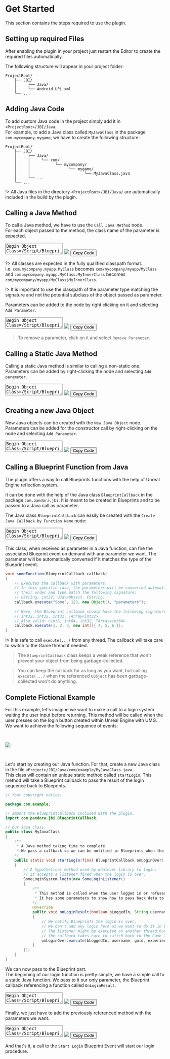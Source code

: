# Get Started

This section contains the steps required to use the plugin. 

## Setting up required Files
After enabling the plugin in your project just restart the Editor to create the required files automatically.

The following structure will appear in your project folder:
```
ProjectRoot/
    ├── JBI/
    │     ├── Java/
    │     └── Android.UPL.xml
    └── ...
```

## Adding Java Code
To add custom Java code in the project simply add it in `<ProjectRoot>/JBI/Java`.   
For example, to add a Java class called `MyJavaClass` in the package `com.mycompany.mygame`, we have to create the following structure:
```
ProjectRoot/
    ├── JBI/
    │     ├── Java/
	│     │     └── com/
	│     │           └── mycompany/
	│     │                 └── mygame/
	│     │                        └── MyJavaClass.java
    │     └── ...
    └── ...
```
!> All Java files in the directory `<ProjectRoot>/JBI/Java/` are automatically included in the build by the plugin.

## Calling a Java Method

To call a Java method, we have to use the `Call Java Method` node.  
For each object passed to the method, the class name of the parameter is expected.

<div class="bpcode">
<textarea readonly>
Begin Object Class=/Script/BlueprintJNIEditor.K2_CallJavaFunction Name="K2_CallJavaFunction_4"
   NodePosX=-880
   NodePosY=-4144
   NodeGuid=5E36DE4D4FF42EE49D2BA4943BD2928C
   CustomProperties Pin (PinId=F7D47DAA40AEE7C6D6F863B2BA9F2F2B,PinName="execute",PinType.PinCategory="exec",PinType.PinSubCategory="",PinType.PinSubCategoryObject=None,PinType.PinSubCategoryMemberReference=(),PinType.PinValueType=(),PinType.ContainerType=None,PinType.bIsReference=False,PinType.bIsConst=False,PinType.bIsWeakPointer=False,PinType.bIsUObjectWrapper=True,PersistentGuid=00000000000000000000000000000000,bHidden=False,bNotConnectable=False,bDefaultValueIsReadOnly=False,bDefaultValueIsIgnored=False,bAdvancedView=False,bOrphanedPin=False,)
   CustomProperties Pin (PinId=C7CE217B48E72E4467A6DC92F6CF8D6D,PinName="Method Called",Direction="EGPD_Output",PinType.PinCategory="exec",PinType.PinSubCategory="",PinType.PinSubCategoryObject=None,PinType.PinSubCategoryMemberReference=(),PinType.PinValueType=(),PinType.ContainerType=None,PinType.bIsReference=False,PinType.bIsConst=False,PinType.bIsWeakPointer=False,PinType.bIsUObjectWrapper=True,PersistentGuid=00000000000000000000000000000000,bHidden=False,bNotConnectable=False,bDefaultValueIsReadOnly=False,bDefaultValueIsIgnored=False,bAdvancedView=False,bOrphanedPin=False,)
   CustomProperties Pin (PinId=6F436E4744EFBDFF29AD16AAF50E78C2,PinName="Return Value",Direction="EGPD_Output",PinType.PinCategory="object",PinType.PinSubCategory="",PinType.PinSubCategoryObject=Class'"/Script/BlueprintJNI.JavaObject"',PinType.PinSubCategoryMemberReference=(),PinType.PinValueType=(),PinType.ContainerType=None,PinType.bIsReference=False,PinType.bIsConst=False,PinType.bIsWeakPointer=False,PinType.bIsUObjectWrapper=False,PersistentGuid=00000000000000000000000000000000,bHidden=True,bNotConnectable=False,bDefaultValueIsReadOnly=False,bDefaultValueIsIgnored=False,bAdvancedView=False,bOrphanedPin=False,)
   CustomProperties Pin (PinId=79DF8F614A3E981DF842A09A95DDCC1F,PinName="Method not Found",Direction="EGPD_Output",PinType.PinCategory="exec",PinType.PinSubCategory="",PinType.PinSubCategoryObject=None,PinType.PinSubCategoryMemberReference=(),PinType.PinValueType=(),PinType.ContainerType=None,PinType.bIsReference=False,PinType.bIsConst=False,PinType.bIsWeakPointer=False,PinType.bIsUObjectWrapper=True,PersistentGuid=00000000000000000000000000000000,bHidden=False,bNotConnectable=False,bDefaultValueIsReadOnly=False,bDefaultValueIsIgnored=False,bAdvancedView=False,bOrphanedPin=False,)
   CustomProperties Pin (PinId=B7720B5943E6F16436D47C92F540F791,PinName="Java Object",PinType.PinCategory="object",PinType.PinSubCategory="",PinType.PinSubCategoryObject=Class'"/Script/BlueprintJNI.JavaObject"',PinType.PinSubCategoryMemberReference=(),PinType.PinValueType=(),PinType.ContainerType=None,PinType.bIsReference=False,PinType.bIsConst=False,PinType.bIsWeakPointer=False,PinType.bIsUObjectWrapper=False,PersistentGuid=00000000000000000000000000000000,bHidden=False,bNotConnectable=False,bDefaultValueIsReadOnly=False,bDefaultValueIsIgnored=False,bAdvancedView=False,bOrphanedPin=False,)
   CustomProperties Pin (PinId=9A7FCE8946E944F7DB0BD9861A270033,PinName="Object Class",PinType.PinCategory="string",PinType.PinSubCategory="",PinType.PinSubCategoryObject=None,PinType.PinSubCategoryMemberReference=(),PinType.PinValueType=(),PinType.ContainerType=None,PinType.bIsReference=False,PinType.bIsConst=False,PinType.bIsWeakPointer=False,PinType.bIsUObjectWrapper=True,PersistentGuid=00000000000000000000000000000000,bHidden=False,bNotConnectable=False,bDefaultValueIsReadOnly=False,bDefaultValueIsIgnored=False,bAdvancedView=False,bOrphanedPin=False,)
   CustomProperties Pin (PinId=93CD8AA740013E459938D694B4AE8D47,PinName="Method Name",PinType.PinCategory="string",PinType.PinSubCategory="",PinType.PinSubCategoryObject=None,PinType.PinSubCategoryMemberReference=(),PinType.PinValueType=(),PinType.ContainerType=None,PinType.bIsReference=False,PinType.bIsConst=False,PinType.bIsWeakPointer=False,PinType.bIsUObjectWrapper=True,PersistentGuid=00000000000000000000000000000000,bHidden=False,bNotConnectable=False,bDefaultValueIsReadOnly=False,bDefaultValueIsIgnored=False,bAdvancedView=False,bOrphanedPin=False,)
   CustomProperties Pin (PinId=EEFA86EE4D4FA9DD8BF5D18E936487E6,PinName="Return Value Type",PinType.PinCategory="byte",PinType.PinSubCategory="EJavaType",PinType.PinSubCategoryObject=Enum'"/Script/BlueprintJNI.EJavaType"',PinType.PinSubCategoryMemberReference=(),PinType.PinValueType=(),PinType.ContainerType=None,PinType.bIsReference=False,PinType.bIsConst=False,PinType.bIsWeakPointer=False,PinType.bIsUObjectWrapper=False,DefaultValue="Void",PersistentGuid=00000000000000000000000000000000,bHidden=False,bNotConnectable=False,bDefaultValueIsReadOnly=False,bDefaultValueIsIgnored=False,bAdvancedView=False,bOrphanedPin=False,)
   CustomProperties Pin (PinId=3C6B321544D5E9214F53E5A570A681F5,PinName="Return Value Class",PinType.PinCategory="string",PinType.PinSubCategory="",PinType.PinSubCategoryObject=None,PinType.PinSubCategoryMemberReference=(),PinType.PinValueType=(),PinType.ContainerType=None,PinType.bIsReference=False,PinType.bIsConst=False,PinType.bIsWeakPointer=False,PinType.bIsUObjectWrapper=True,PersistentGuid=00000000000000000000000000000000,bHidden=True,bNotConnectable=False,bDefaultValueIsReadOnly=False,bDefaultValueIsIgnored=False,bAdvancedView=False,bOrphanedPin=False,)
End Object
</textarea>
<img src="_images/CallJavaMethod.png"/>
<button onclick="copyBlueprintCode(this)">Copy Code</button>
</div>

?> All classes are expected in the fully qualified classpath format.   	
i.e. `com.mycompany.myapp.MyClass` becomes `com/mycompany/myapp/MyClass` and 
`com.mycompany.myapp.MyClass.MyInnerClass` becomes `com/mycompany/myapp/MyClass$MyInnerClass`.

!> It is important to use the classpath of the parameter type matching the signature and not the potential subclass of the object passed as parameter.

Parameters can be added to the node by right clicking on it and selecting `Add Parameter`.
<div class="bpcode">
<textarea readonly>
Begin Object Class=/Script/BlueprintJNIEditor.K2_CallJavaFunction Name="K2_CallJavaFunction_4"
   NumParams=1
   NodePosX=-880
   NodePosY=-4256
   NodeGuid=5E36DE4D4FF42EE49D2BA4943BD2928C
   CustomProperties Pin (PinId=F7D47DAA40AEE7C6D6F863B2BA9F2F2B,PinName="execute",PinType.PinCategory="exec",PinType.PinSubCategory="",PinType.PinSubCategoryObject=None,PinType.PinSubCategoryMemberReference=(),PinType.PinValueType=(),PinType.ContainerType=None,PinType.bIsReference=False,PinType.bIsConst=False,PinType.bIsWeakPointer=False,PinType.bIsUObjectWrapper=True,PersistentGuid=00000000000000000000000000000000,bHidden=False,bNotConnectable=False,bDefaultValueIsReadOnly=False,bDefaultValueIsIgnored=False,bAdvancedView=False,bOrphanedPin=False,)
   CustomProperties Pin (PinId=C7CE217B48E72E4467A6DC92F6CF8D6D,PinName="Method Called",Direction="EGPD_Output",PinType.PinCategory="exec",PinType.PinSubCategory="",PinType.PinSubCategoryObject=None,PinType.PinSubCategoryMemberReference=(),PinType.PinValueType=(),PinType.ContainerType=None,PinType.bIsReference=False,PinType.bIsConst=False,PinType.bIsWeakPointer=False,PinType.bIsUObjectWrapper=True,PersistentGuid=00000000000000000000000000000000,bHidden=False,bNotConnectable=False,bDefaultValueIsReadOnly=False,bDefaultValueIsIgnored=False,bAdvancedView=False,bOrphanedPin=False,)
   CustomProperties Pin (PinId=6F436E4744EFBDFF29AD16AAF50E78C2,PinName="Return Value",Direction="EGPD_Output",PinType.PinCategory="object",PinType.PinSubCategory="",PinType.PinSubCategoryObject=Class'"/Script/BlueprintJNI.JavaObject"',PinType.PinSubCategoryMemberReference=(),PinType.PinValueType=(),PinType.ContainerType=None,PinType.bIsReference=False,PinType.bIsConst=False,PinType.bIsWeakPointer=False,PinType.bIsUObjectWrapper=False,PersistentGuid=00000000000000000000000000000000,bHidden=False,bNotConnectable=False,bDefaultValueIsReadOnly=False,bDefaultValueIsIgnored=False,bAdvancedView=False,bOrphanedPin=False,)
   CustomProperties Pin (PinId=79DF8F614A3E981DF842A09A95DDCC1F,PinName="Method not Found",Direction="EGPD_Output",PinType.PinCategory="exec",PinType.PinSubCategory="",PinType.PinSubCategoryObject=None,PinType.PinSubCategoryMemberReference=(),PinType.PinValueType=(),PinType.ContainerType=None,PinType.bIsReference=False,PinType.bIsConst=False,PinType.bIsWeakPointer=False,PinType.bIsUObjectWrapper=True,PersistentGuid=00000000000000000000000000000000,bHidden=False,bNotConnectable=False,bDefaultValueIsReadOnly=False,bDefaultValueIsIgnored=False,bAdvancedView=False,bOrphanedPin=False,)
   CustomProperties Pin (PinId=B7720B5943E6F16436D47C92F540F791,PinName="Java Object",PinType.PinCategory="object",PinType.PinSubCategory="",PinType.PinSubCategoryObject=Class'"/Script/BlueprintJNI.JavaObject"',PinType.PinSubCategoryMemberReference=(),PinType.PinValueType=(),PinType.ContainerType=None,PinType.bIsReference=False,PinType.bIsConst=False,PinType.bIsWeakPointer=False,PinType.bIsUObjectWrapper=False,PersistentGuid=00000000000000000000000000000000,bHidden=False,bNotConnectable=False,bDefaultValueIsReadOnly=False,bDefaultValueIsIgnored=False,bAdvancedView=False,bOrphanedPin=False,)
   CustomProperties Pin (PinId=9A7FCE8946E944F7DB0BD9861A270033,PinName="Object Class",PinType.PinCategory="string",PinType.PinSubCategory="",PinType.PinSubCategoryObject=None,PinType.PinSubCategoryMemberReference=(),PinType.PinValueType=(),PinType.ContainerType=None,PinType.bIsReference=False,PinType.bIsConst=False,PinType.bIsWeakPointer=False,PinType.bIsUObjectWrapper=True,PersistentGuid=00000000000000000000000000000000,bHidden=False,bNotConnectable=False,bDefaultValueIsReadOnly=False,bDefaultValueIsIgnored=False,bAdvancedView=False,bOrphanedPin=False,)
   CustomProperties Pin (PinId=93CD8AA740013E459938D694B4AE8D47,PinName="Method Name",PinType.PinCategory="string",PinType.PinSubCategory="",PinType.PinSubCategoryObject=None,PinType.PinSubCategoryMemberReference=(),PinType.PinValueType=(),PinType.ContainerType=None,PinType.bIsReference=False,PinType.bIsConst=False,PinType.bIsWeakPointer=False,PinType.bIsUObjectWrapper=True,PersistentGuid=00000000000000000000000000000000,bHidden=False,bNotConnectable=False,bDefaultValueIsReadOnly=False,bDefaultValueIsIgnored=False,bAdvancedView=False,bOrphanedPin=False,)
   CustomProperties Pin (PinId=EEFA86EE4D4FA9DD8BF5D18E936487E6,PinName="Return Value Type",PinType.PinCategory="byte",PinType.PinSubCategory="EJavaType",PinType.PinSubCategoryObject=Enum'"/Script/BlueprintJNI.EJavaType"',PinType.PinSubCategoryMemberReference=(),PinType.PinValueType=(),PinType.ContainerType=None,PinType.bIsReference=False,PinType.bIsConst=False,PinType.bIsWeakPointer=False,PinType.bIsUObjectWrapper=False,DefaultValue="Object",PersistentGuid=00000000000000000000000000000000,bHidden=False,bNotConnectable=False,bDefaultValueIsReadOnly=False,bDefaultValueIsIgnored=False,bAdvancedView=False,bOrphanedPin=False,)
   CustomProperties Pin (PinId=3C6B321544D5E9214F53E5A570A681F5,PinName="Return Value Class",PinType.PinCategory="string",PinType.PinSubCategory="",PinType.PinSubCategoryObject=None,PinType.PinSubCategoryMemberReference=(),PinType.PinValueType=(),PinType.ContainerType=None,PinType.bIsReference=False,PinType.bIsConst=False,PinType.bIsWeakPointer=False,PinType.bIsUObjectWrapper=True,PersistentGuid=00000000000000000000000000000000,bHidden=False,bNotConnectable=False,bDefaultValueIsReadOnly=False,bDefaultValueIsIgnored=False,bAdvancedView=False,bOrphanedPin=False,)
   CustomProperties Pin (PinId=4E5968554474A6A0A3FB5295F71F7FFB,PinName="ParamType_1",PinFriendlyName=LOCGEN_FORMAT_ORDERED(NSLOCTEXT("UK2_JavaParametersNode", "ParameterTypePinName", "Parameter Type {0}"), 1),PinType.PinCategory="byte",PinType.PinSubCategory="EJavaType",PinType.PinSubCategoryObject=Enum'"/Script/BlueprintJNI.EJavaType"',PinType.PinSubCategoryMemberReference=(),PinType.PinValueType=(),PinType.ContainerType=None,PinType.bIsReference=False,PinType.bIsConst=False,PinType.bIsWeakPointer=False,PinType.bIsUObjectWrapper=False,DefaultValue="StringArray",PersistentGuid=00000000000000000000000000000000,bHidden=False,bNotConnectable=False,bDefaultValueIsReadOnly=False,bDefaultValueIsIgnored=False,bAdvancedView=False,bOrphanedPin=False,)
   CustomProperties Pin (PinId=D9E5A81D40831A520ADD21B4849791D2,PinName="ParamClass_1",PinFriendlyName=LOCGEN_FORMAT_ORDERED(NSLOCTEXT("UK2_JavaParametersNode", "ParameterClassPinName", "Parameter Class {0}"), 1),PinType.PinCategory="string",PinType.PinSubCategory="",PinType.PinSubCategoryObject=None,PinType.PinSubCategoryMemberReference=(),PinType.PinValueType=(),PinType.ContainerType=None,PinType.bIsReference=False,PinType.bIsConst=False,PinType.bIsWeakPointer=False,PinType.bIsUObjectWrapper=False,DefaultValue="java/lang/Object",PersistentGuid=00000000000000000000000000000000,bHidden=True,bNotConnectable=False,bDefaultValueIsReadOnly=False,bDefaultValueIsIgnored=False,bAdvancedView=False,bOrphanedPin=False,)
   CustomProperties Pin (PinId=E6284C4C47948B97797BB19BD540C151,PinName="ParamVal_1",PinFriendlyName=LOCGEN_FORMAT_ORDERED(NSLOCTEXT("UK2_JavaParametersNode", "ParameterValuePinName", "Parameter Value {0}"), 1),PinType.PinCategory="string",PinType.PinSubCategory="",PinType.PinSubCategoryObject=None,PinType.PinSubCategoryMemberReference=(),PinType.PinValueType=(),PinType.ContainerType=Array,PinType.bIsReference=False,PinType.bIsConst=False,PinType.bIsWeakPointer=False,PinType.bIsUObjectWrapper=False,PersistentGuid=00000000000000000000000000000000,bHidden=False,bNotConnectable=False,bDefaultValueIsReadOnly=False,bDefaultValueIsIgnored=False,bAdvancedView=False,bOrphanedPin=False,)
End Object
</textarea>
<img src="_images/CallJavaMethodWithParams.png"/>
<button onclick="copyBlueprintCode(this)">Copy Code</button>
</div>

> To remove a parameter, click on it and select `Remove Parameter`.

## Calling a Static Java Method
Calling a static Java method is similar to calling a non-static one.  
Parameters can be added by right-clicking the node and selecting `Add parameter`.

<div class="bpcode">
<textarea readonly>
Begin Object Class=/Script/BlueprintJNIEditor.K2_CallStaticJavaFunction Name="K2_CallStaticJavaFunction_5"
   NodePosX=-880
   NodePosY=-4112
   NodeGuid=54ACBF4F4608C1C840AC969CE639B3B2
   CustomProperties Pin (PinId=0E7B3B1242DF78A44928BC8620DAA790,PinName="execute",PinType.PinCategory="exec",PinType.PinSubCategory="",PinType.PinSubCategoryObject=None,PinType.PinSubCategoryMemberReference=(),PinType.PinValueType=(),PinType.ContainerType=None,PinType.bIsReference=False,PinType.bIsConst=False,PinType.bIsWeakPointer=False,PinType.bIsUObjectWrapper=True,PersistentGuid=00000000000000000000000000000000,bHidden=False,bNotConnectable=False,bDefaultValueIsReadOnly=False,bDefaultValueIsIgnored=False,bAdvancedView=False,bOrphanedPin=False,)
   CustomProperties Pin (PinId=9A0D98204CBC634A0ABB22991B4159B6,PinName="Method Called",Direction="EGPD_Output",PinType.PinCategory="exec",PinType.PinSubCategory="",PinType.PinSubCategoryObject=None,PinType.PinSubCategoryMemberReference=(),PinType.PinValueType=(),PinType.ContainerType=None,PinType.bIsReference=False,PinType.bIsConst=False,PinType.bIsWeakPointer=False,PinType.bIsUObjectWrapper=True,PersistentGuid=00000000000000000000000000000000,bHidden=False,bNotConnectable=False,bDefaultValueIsReadOnly=False,bDefaultValueIsIgnored=False,bAdvancedView=False,bOrphanedPin=False,)
   CustomProperties Pin (PinId=6CDC2DCC47DE9529E4ADFCB9F3AF4DA0,PinName="Return Value",Direction="EGPD_Output",PinType.PinCategory="int",PinType.PinSubCategory="",PinType.PinSubCategoryObject=None,PinType.PinSubCategoryMemberReference=(),PinType.PinValueType=(),PinType.ContainerType=None,PinType.bIsReference=False,PinType.bIsConst=False,PinType.bIsWeakPointer=False,PinType.bIsUObjectWrapper=False,PersistentGuid=00000000000000000000000000000000,bHidden=False,bNotConnectable=False,bDefaultValueIsReadOnly=False,bDefaultValueIsIgnored=False,bAdvancedView=False,bOrphanedPin=False,)
   CustomProperties Pin (PinId=457BF70444311362905C6D857BCA36C8,PinName="Method not Found",Direction="EGPD_Output",PinType.PinCategory="exec",PinType.PinSubCategory="",PinType.PinSubCategoryObject=None,PinType.PinSubCategoryMemberReference=(),PinType.PinValueType=(),PinType.ContainerType=None,PinType.bIsReference=False,PinType.bIsConst=False,PinType.bIsWeakPointer=False,PinType.bIsUObjectWrapper=True,PersistentGuid=00000000000000000000000000000000,bHidden=False,bNotConnectable=False,bDefaultValueIsReadOnly=False,bDefaultValueIsIgnored=False,bAdvancedView=False,bOrphanedPin=False,)
   CustomProperties Pin (PinId=3299D92E4D9BC33A58E3EA8A2969E8A2,PinName="Method Class",PinType.PinCategory="string",PinType.PinSubCategory="",PinType.PinSubCategoryObject=None,PinType.PinSubCategoryMemberReference=(),PinType.PinValueType=(),PinType.ContainerType=None,PinType.bIsReference=False,PinType.bIsConst=False,PinType.bIsWeakPointer=False,PinType.bIsUObjectWrapper=True,PersistentGuid=00000000000000000000000000000000,bHidden=False,bNotConnectable=False,bDefaultValueIsReadOnly=False,bDefaultValueIsIgnored=False,bAdvancedView=False,bOrphanedPin=False,)
   CustomProperties Pin (PinId=8CDCE3664A513D9DD30DB9823E9BECFF,PinName="Method Name",PinType.PinCategory="string",PinType.PinSubCategory="",PinType.PinSubCategoryObject=None,PinType.PinSubCategoryMemberReference=(),PinType.PinValueType=(),PinType.ContainerType=None,PinType.bIsReference=False,PinType.bIsConst=False,PinType.bIsWeakPointer=False,PinType.bIsUObjectWrapper=True,PersistentGuid=00000000000000000000000000000000,bHidden=False,bNotConnectable=False,bDefaultValueIsReadOnly=False,bDefaultValueIsIgnored=False,bAdvancedView=False,bOrphanedPin=False,)
   CustomProperties Pin (PinId=A2C73D8440A7B36979F3D2BB8DC64ECB,PinName="Return Value Type",PinType.PinCategory="byte",PinType.PinSubCategory="EJavaType",PinType.PinSubCategoryObject=Enum'"/Script/BlueprintJNI.EJavaType"',PinType.PinSubCategoryMemberReference=(),PinType.PinValueType=(),PinType.ContainerType=None,PinType.bIsReference=False,PinType.bIsConst=False,PinType.bIsWeakPointer=False,PinType.bIsUObjectWrapper=False,DefaultValue="Byte",PersistentGuid=00000000000000000000000000000000,bHidden=False,bNotConnectable=False,bDefaultValueIsReadOnly=False,bDefaultValueIsIgnored=False,bAdvancedView=False,bOrphanedPin=False,)
   CustomProperties Pin (PinId=3C4356574F62D012D37567A2073B2A62,PinName="Return Value Class",PinType.PinCategory="string",PinType.PinSubCategory="",PinType.PinSubCategoryObject=None,PinType.PinSubCategoryMemberReference=(),PinType.PinValueType=(),PinType.ContainerType=None,PinType.bIsReference=False,PinType.bIsConst=False,PinType.bIsWeakPointer=False,PinType.bIsUObjectWrapper=True,PersistentGuid=00000000000000000000000000000000,bHidden=True,bNotConnectable=False,bDefaultValueIsReadOnly=False,bDefaultValueIsIgnored=False,bAdvancedView=False,bOrphanedPin=False,)
End Object
</textarea>
<img src="_images/CallStaticJavaMethod.png"/>
<button onclick="copyBlueprintCode(this)">Copy Code</button>
</div>

## Creating a new Java Object
New Java objects can be created with the `New Java Object` node.  
Parameters can be added for the constructor call by right-clicking on the node and selecting `Add Parameter`.
<div class="bpcode">
<textarea readonly>
Begin Object Class=/Script/BlueprintJNIEditor.K2_NewJavaObject Name="K2_NewJavaObject_2"
   NodePosX=-1440
   NodePosY=-1664
   NodeGuid=ED1A07EE43073019A76D888AFE59D6A0
   CustomProperties Pin (PinId=AAA2277F414491562EA3E9BE6B6BAAFD,PinName="execute",PinType.PinCategory="exec",PinType.PinSubCategory="",PinType.PinSubCategoryObject=None,PinType.PinSubCategoryMemberReference=(),PinType.PinValueType=(),PinType.ContainerType=None,PinType.bIsReference=False,PinType.bIsConst=False,PinType.bIsWeakPointer=False,PinType.bIsUObjectWrapper=False,PersistentGuid=00000000000000000000000000000000,bHidden=False,bNotConnectable=False,bDefaultValueIsReadOnly=False,bDefaultValueIsIgnored=False,bAdvancedView=False,bOrphanedPin=False,)
   CustomProperties Pin (PinId=3CCA7E5546E18C627950F78C575866FB,PinName="Object Created",Direction="EGPD_Output",PinType.PinCategory="exec",PinType.PinSubCategory="",PinType.PinSubCategoryObject=None,PinType.PinSubCategoryMemberReference=(),PinType.PinValueType=(),PinType.ContainerType=None,PinType.bIsReference=False,PinType.bIsConst=False,PinType.bIsWeakPointer=False,PinType.bIsUObjectWrapper=False,PersistentGuid=00000000000000000000000000000000,bHidden=False,bNotConnectable=False,bDefaultValueIsReadOnly=False,bDefaultValueIsIgnored=False,bAdvancedView=False,bOrphanedPin=False,)
   CustomProperties Pin (PinId=5288591948EE801746A688A5B4E66C2C,PinName="New Object",Direction="EGPD_Output",PinType.PinCategory="object",PinType.PinSubCategory="",PinType.PinSubCategoryObject=Class'"/Script/BlueprintJNI.JavaObject"',PinType.PinSubCategoryMemberReference=(),PinType.PinValueType=(),PinType.ContainerType=None,PinType.bIsReference=False,PinType.bIsConst=False,PinType.bIsWeakPointer=False,PinType.bIsUObjectWrapper=False,PersistentGuid=00000000000000000000000000000000,bHidden=False,bNotConnectable=False,bDefaultValueIsReadOnly=False,bDefaultValueIsIgnored=False,bAdvancedView=False,bOrphanedPin=False,)
   CustomProperties Pin (PinId=E5B58C894A05D341C4CB3FB9097B6B09,PinName="Object not Found",Direction="EGPD_Output",PinType.PinCategory="exec",PinType.PinSubCategory="",PinType.PinSubCategoryObject=None,PinType.PinSubCategoryMemberReference=(),PinType.PinValueType=(),PinType.ContainerType=None,PinType.bIsReference=False,PinType.bIsConst=False,PinType.bIsWeakPointer=False,PinType.bIsUObjectWrapper=False,PersistentGuid=00000000000000000000000000000000,bHidden=False,bNotConnectable=False,bDefaultValueIsReadOnly=False,bDefaultValueIsIgnored=False,bAdvancedView=False,bOrphanedPin=False,)
   CustomProperties Pin (PinId=EBE80E7E4F88DADE49DC8DB4A178CEB7,PinName="Object Class",PinType.PinCategory="string",PinType.PinSubCategory="",PinType.PinSubCategoryObject=None,PinType.PinSubCategoryMemberReference=(),PinType.PinValueType=(),PinType.ContainerType=None,PinType.bIsReference=False,PinType.bIsConst=False,PinType.bIsWeakPointer=False,PinType.bIsUObjectWrapper=False,PersistentGuid=00000000000000000000000000000000,bHidden=False,bNotConnectable=False,bDefaultValueIsReadOnly=False,bDefaultValueIsIgnored=False,bAdvancedView=False,bOrphanedPin=False,)
End Object
</textarea>
<img src="_images/NewJavaObject.png"/>
<button onclick="copyBlueprintCode(this)">Copy Code</button>
</div>

## Calling a Blueprint Function from Java
The plugin offers a way to call Blueprints functions with the help of Unreal Engine reflection system.

It can be done with the help of the Java class `BlueprintCallback` in the package `com.pandora.jbi`. It is meant to be created in Blueprints
and to be passed to a Java call as parameter.

The Java class `BlueprintCallback` can easily be created with the `Create Java Callback by Function Name` node:
<div class="bpcode">
<textarea readonly>
Begin Object Class=/Script/BlueprintGraph.K2Node_CallFunction Name="K2Node_CallFunction_2"
   bIsPureFunc=True
   FunctionReference=(MemberParent=Class'"/Script/BlueprintJNI.JavaLibrary"',MemberName="CreateBlueprintCallback")
   NodePosX=-1872
   NodePosY=-2096
   NodeGuid=F9E6EF6346349FC7D35AEA99BFF53B50
   CustomProperties Pin (PinId=67E98CC14EA3956C8FDE2FB370F7D7EA,PinName="self",PinFriendlyName=NSLOCTEXT("K2Node", "Target", "Target"),PinToolTip="Target\nJava Library Object Reference",PinType.PinCategory="object",PinType.PinSubCategory="",PinType.PinSubCategoryObject=Class'"/Script/BlueprintJNI.JavaLibrary"',PinType.PinSubCategoryMemberReference=(),PinType.PinValueType=(),PinType.ContainerType=None,PinType.bIsReference=False,PinType.bIsConst=False,PinType.bIsWeakPointer=False,PinType.bIsUObjectWrapper=True,DefaultObject="/Script/BlueprintJNI.Default__JavaLibrary",PersistentGuid=00000000000000000000000000000000,bHidden=True,bNotConnectable=False,bDefaultValueIsReadOnly=False,bDefaultValueIsIgnored=False,bAdvancedView=False,bOrphanedPin=False,)
   CustomProperties Pin (PinId=247B7CC74CA747036A0F04B1DF4D54EC,PinName="Object",PinToolTip="Object\nObject Reference\n\nThe object associated with the function.",PinType.PinCategory="object",PinType.PinSubCategory="",PinType.PinSubCategoryObject=Class'"/Script/CoreUObject.Object"',PinType.PinSubCategoryMemberReference=(),PinType.PinValueType=(),PinType.ContainerType=None,PinType.bIsReference=False,PinType.bIsConst=False,PinType.bIsWeakPointer=False,PinType.bIsUObjectWrapper=False,PersistentGuid=00000000000000000000000000000000,bHidden=False,bNotConnectable=False,bDefaultValueIsReadOnly=False,bDefaultValueIsIgnored=False,bAdvancedView=False,bOrphanedPin=False,)
   CustomProperties Pin (PinId=4B7B56F3495446DB3C11038F94CA76F2,PinName="FunctionName",PinToolTip="Function Name\nName\n\nThe name of the function or the event.",PinType.PinCategory="name",PinType.PinSubCategory="",PinType.PinSubCategoryObject=None,PinType.PinSubCategoryMemberReference=(),PinType.PinValueType=(),PinType.ContainerType=None,PinType.bIsReference=False,PinType.bIsConst=False,PinType.bIsWeakPointer=False,PinType.bIsUObjectWrapper=False,DefaultValue="MyCallback",AutogeneratedDefaultValue="None",PersistentGuid=00000000000000000000000000000000,bHidden=False,bNotConnectable=False,bDefaultValueIsReadOnly=False,bDefaultValueIsIgnored=False,bAdvancedView=False,bOrphanedPin=False,)
   CustomProperties Pin (PinId=0EB0EEB440AB5512437B33ACF1CAD744,PinName="ReturnValue",PinFriendlyName=NSLOCTEXT("", "0591EE9143222DA2131DE988FB8F3BB2", "Callback"),PinToolTip="Callback\nJava Object Object Reference\n\nA new BlueprintCallback Java object.",Direction="EGPD_Output",PinType.PinCategory="object",PinType.PinSubCategory="",PinType.PinSubCategoryObject=Class'"/Script/BlueprintJNI.JavaObject"',PinType.PinSubCategoryMemberReference=(),PinType.PinValueType=(),PinType.ContainerType=None,PinType.bIsReference=False,PinType.bIsConst=False,PinType.bIsWeakPointer=False,PinType.bIsUObjectWrapper=False,PersistentGuid=00000000000000000000000000000000,bHidden=False,bNotConnectable=False,bDefaultValueIsReadOnly=False,bDefaultValueIsIgnored=False,bAdvancedView=False,bOrphanedPin=False,)
End Object
</textarea>
<img src="_images/CreateCallback.png"/>
<button onclick="copyBlueprintCode(this)">Copy Code</button>
</div>

This class, when received as parameter in a Java function, can fire the associated Blueprint event on demand with any parameter we want.
The parameter will be automatically converted if it matches the type of the Blueprint event.
```java
void someFunction(BlueprintCallback callback)
{
	// Executes the callback with parameters.
	// In this specific case, the parameters will be converted automatically only if 
	// their order and type match the following signature:
	// FString, int32, UJavaObject, FString.
	callback.execute("Some", 123, new Object(), "parameters");
	
	// Here, the Blueprint callback should have the following signature:
	// int32, int32, int32, TArray<int32>.
	// Also valid: uint8, int64, int32, TArray<int64>.
	callback.execute(1, 2, 3, new int[]{ 4, 5, 6 });
}
```

!> It is safe to call `execute(...)` from any thread. The callback will take care to switch to the Game thread if needed.

> The `BlueprintCallback` class keeps a weak reference that won't prevent your object from being garbage-collected.

> You can keep the callback for as long as you want, but calling `execute(...)` when the referenced `UObject` has been garbage-collected
won't do anything.



## Complete Fictional Example
For this example, let's imagine we want to make a call to a login system waiting the user input before returning. This method will be called when the user presses
on the login button created within Unreal Engine with UMG.
We want to achieve the following sequence of events:

<img src="_images/CallbackDiagram.png" style="text-align:center;margin:30px 0;border:none;box-shadow:none"/>

Let's start by creating our Java function. For that, create a new Java class in the file `<Project>/JBI/Java/com/example/MyJavaClass.java`.  
This class will contain an unique static method called `startLogin`.
This method will take a Blueprint callback to pass the result of the login sequence back to Blueprints.

```java
// Your copyright notice.

package com.example;

// Import the BlueprintCallback included with the plugin.
import com.pandora.jbi.BlueprintCallback;

// Our Java class.
public class MyJavaClass
{
	/**
	 * A Java method taking time to complete.
	 * We pass a callback so we can be notified in Blueprints when the method is over.
	*/
	public static void startLogin(final BlueprintCallback onLoginOver)
	{
		// A hypothetical method used by whatever library to login.
		// It accepts a listener fired when the login is over. 
		SomeLoginSystem.login(new SomeLoginListener()
		{
			/**
			 * This method is called when the user logged in or refused to login.
			 * It has some parameters to show how to pass back data to Blueprints.
			*/
			@Override
			public void onLoginResult(boolean bLoggedIn, String username, int gold, long experience)
			{
				// We notify Blueprints the login is over.
				// We don't add any logic here as we want to do it in Blueprints.
				// The listener might be executed on another thread but we don't care, 
				// the callback takes care to switch back to the Game Thread if neeeded.
				onLoginOver.execute(bLoggedIn, username, gold, experience);
			}
		});
	}
}
```

We can now pass to the Blueprint part.  
The beginning of our login function is pretty simple, we have a simple call to a static Java function. We pass to it our only parameter, the
Blueprint callback referencing a function called `OnLoginResult`.

<div class="bpcode">
<textarea readonly>
Begin Object Class=/Script/BlueprintGraph.K2Node_CustomEvent Name="K2Node_CustomEvent_8"
   CustomFunctionName="Start Login"
   NodePosX=-192
   NodePosY=-4704
   ErrorType=1
   NodeGuid=250264874BB0A1D3BE18838EB737EE66
   CustomProperties Pin (PinId=99124BCE47C1CF9701BD7BA011FFB045,PinName="OutputDelegate",Direction="EGPD_Output",PinType.PinCategory="delegate",PinType.PinSubCategory="",PinType.PinSubCategoryObject=None,PinType.PinSubCategoryMemberReference=(MemberParent=BlueprintGeneratedClass'"/Game/Demo.Demo_C"',MemberName="Start Login",MemberGuid=250264874BB0A1D3BE18838EB737EE66),PinType.PinValueType=(),PinType.ContainerType=None,PinType.bIsReference=False,PinType.bIsConst=False,PinType.bIsWeakPointer=False,PinType.bIsUObjectWrapper=True,PersistentGuid=00000000000000000000000000000000,bHidden=False,bNotConnectable=False,bDefaultValueIsReadOnly=False,bDefaultValueIsIgnored=False,bAdvancedView=False,bOrphanedPin=False,)
   CustomProperties Pin (PinId=103EBE37457D199944ACAD98F0B01D5F,PinName="then",Direction="EGPD_Output",PinType.PinCategory="exec",PinType.PinSubCategory="",PinType.PinSubCategoryObject=None,PinType.PinSubCategoryMemberReference=(),PinType.PinValueType=(),PinType.ContainerType=None,PinType.bIsReference=False,PinType.bIsConst=False,PinType.bIsWeakPointer=False,PinType.bIsUObjectWrapper=True,LinkedTo=(K2_CallStaticJavaFunction_8 9DA32697415E59D987AEE99BA4E0BA8F,),PersistentGuid=00000000000000000000000000000000,bHidden=False,bNotConnectable=False,bDefaultValueIsReadOnly=False,bDefaultValueIsIgnored=False,bAdvancedView=False,bOrphanedPin=False,)
End Object
Begin Object Class=/Script/BlueprintJNIEditor.K2_CallStaticJavaFunction Name="K2_CallStaticJavaFunction_8"
   NumParams=1
   NodePosX=16
   NodePosY=-4688
   NodeGuid=C116178643A61B253E9505AC302524AC
   CustomProperties Pin (PinId=9DA32697415E59D987AEE99BA4E0BA8F,PinName="execute",PinType.PinCategory="exec",PinType.PinSubCategory="",PinType.PinSubCategoryObject=None,PinType.PinSubCategoryMemberReference=(),PinType.PinValueType=(),PinType.ContainerType=None,PinType.bIsReference=False,PinType.bIsConst=False,PinType.bIsWeakPointer=False,PinType.bIsUObjectWrapper=True,LinkedTo=(K2Node_CustomEvent_8 103EBE37457D199944ACAD98F0B01D5F,),PersistentGuid=00000000000000000000000000000000,bHidden=False,bNotConnectable=False,bDefaultValueIsReadOnly=False,bDefaultValueIsIgnored=False,bAdvancedView=False,bOrphanedPin=False,)
   CustomProperties Pin (PinId=CD031A9F4A186ED0BEB3328EF0F9B73D,PinName="Method Called",Direction="EGPD_Output",PinType.PinCategory="exec",PinType.PinSubCategory="",PinType.PinSubCategoryObject=None,PinType.PinSubCategoryMemberReference=(),PinType.PinValueType=(),PinType.ContainerType=None,PinType.bIsReference=False,PinType.bIsConst=False,PinType.bIsWeakPointer=False,PinType.bIsUObjectWrapper=True,PersistentGuid=00000000000000000000000000000000,bHidden=False,bNotConnectable=False,bDefaultValueIsReadOnly=False,bDefaultValueIsIgnored=False,bAdvancedView=False,bOrphanedPin=False,)
   CustomProperties Pin (PinId=5F52F3C0490D4955D1867392E6D8D4F6,PinName="Return Value",Direction="EGPD_Output",PinType.PinCategory="object",PinType.PinSubCategory="",PinType.PinSubCategoryObject=Class'"/Script/BlueprintJNI.JavaObject"',PinType.PinSubCategoryMemberReference=(),PinType.PinValueType=(),PinType.ContainerType=None,PinType.bIsReference=False,PinType.bIsConst=False,PinType.bIsWeakPointer=False,PinType.bIsUObjectWrapper=False,PersistentGuid=00000000000000000000000000000000,bHidden=True,bNotConnectable=False,bDefaultValueIsReadOnly=False,bDefaultValueIsIgnored=False,bAdvancedView=False,bOrphanedPin=False,)
   CustomProperties Pin (PinId=27A055B2494312C8EEA3E48CF94D72F3,PinName="Method not Found",Direction="EGPD_Output",PinType.PinCategory="exec",PinType.PinSubCategory="",PinType.PinSubCategoryObject=None,PinType.PinSubCategoryMemberReference=(),PinType.PinValueType=(),PinType.ContainerType=None,PinType.bIsReference=False,PinType.bIsConst=False,PinType.bIsWeakPointer=False,PinType.bIsUObjectWrapper=True,PersistentGuid=00000000000000000000000000000000,bHidden=False,bNotConnectable=False,bDefaultValueIsReadOnly=False,bDefaultValueIsIgnored=False,bAdvancedView=False,bOrphanedPin=False,)
   CustomProperties Pin (PinId=3FDCA2814DDF5774453A8A8134D0D8B3,PinName="Method Class",PinType.PinCategory="string",PinType.PinSubCategory="",PinType.PinSubCategoryObject=None,PinType.PinSubCategoryMemberReference=(),PinType.PinValueType=(),PinType.ContainerType=None,PinType.bIsReference=False,PinType.bIsConst=False,PinType.bIsWeakPointer=False,PinType.bIsUObjectWrapper=True,DefaultValue="com/example/MyJavaClass",PersistentGuid=00000000000000000000000000000000,bHidden=False,bNotConnectable=False,bDefaultValueIsReadOnly=False,bDefaultValueIsIgnored=False,bAdvancedView=False,bOrphanedPin=False,)
   CustomProperties Pin (PinId=999893BF464793EB3EFAFAA99611BBB0,PinName="Method Name",PinType.PinCategory="string",PinType.PinSubCategory="",PinType.PinSubCategoryObject=None,PinType.PinSubCategoryMemberReference=(),PinType.PinValueType=(),PinType.ContainerType=None,PinType.bIsReference=False,PinType.bIsConst=False,PinType.bIsWeakPointer=False,PinType.bIsUObjectWrapper=True,DefaultValue="startLogin",PersistentGuid=00000000000000000000000000000000,bHidden=False,bNotConnectable=False,bDefaultValueIsReadOnly=False,bDefaultValueIsIgnored=False,bAdvancedView=False,bOrphanedPin=False,)
   CustomProperties Pin (PinId=B88BDED6455EF31976E55F8E27F4DE29,PinName="Return Value Type",PinType.PinCategory="byte",PinType.PinSubCategory="EJavaType",PinType.PinSubCategoryObject=Enum'"/Script/BlueprintJNI.EJavaType"',PinType.PinSubCategoryMemberReference=(),PinType.PinValueType=(),PinType.ContainerType=None,PinType.bIsReference=False,PinType.bIsConst=False,PinType.bIsWeakPointer=False,PinType.bIsUObjectWrapper=False,DefaultValue="Void",PersistentGuid=00000000000000000000000000000000,bHidden=False,bNotConnectable=False,bDefaultValueIsReadOnly=False,bDefaultValueIsIgnored=False,bAdvancedView=False,bOrphanedPin=False,)
   CustomProperties Pin (PinId=3E9BCD964B3DE9914AEE43B5AF19E988,PinName="Return Value Class",PinType.PinCategory="string",PinType.PinSubCategory="",PinType.PinSubCategoryObject=None,PinType.PinSubCategoryMemberReference=(),PinType.PinValueType=(),PinType.ContainerType=None,PinType.bIsReference=False,PinType.bIsConst=False,PinType.bIsWeakPointer=False,PinType.bIsUObjectWrapper=True,PersistentGuid=00000000000000000000000000000000,bHidden=True,bNotConnectable=False,bDefaultValueIsReadOnly=False,bDefaultValueIsIgnored=False,bAdvancedView=False,bOrphanedPin=False,)
   CustomProperties Pin (PinId=B2AD78034E9FD59DBD659AA97441D20A,PinName="ParamType_1",PinFriendlyName=LOCGEN_FORMAT_ORDERED(NSLOCTEXT("UK2_JavaParametersNode", "ParameterTypePinName", "Parameter Type {0}"), 1),PinType.PinCategory="byte",PinType.PinSubCategory="EJavaType",PinType.PinSubCategoryObject=Enum'"/Script/BlueprintJNI.EJavaType"',PinType.PinSubCategoryMemberReference=(),PinType.PinValueType=(),PinType.ContainerType=None,PinType.bIsReference=False,PinType.bIsConst=False,PinType.bIsWeakPointer=False,PinType.bIsUObjectWrapper=False,DefaultValue="Object",PersistentGuid=00000000000000000000000000000000,bHidden=False,bNotConnectable=False,bDefaultValueIsReadOnly=False,bDefaultValueIsIgnored=False,bAdvancedView=False,bOrphanedPin=False,)
   CustomProperties Pin (PinId=5FBC6C294B5509CC32BE3391AAEE51F1,PinName="ParamClass_1",PinFriendlyName=LOCGEN_FORMAT_ORDERED(NSLOCTEXT("UK2_JavaParametersNode", "ParameterClassPinName", "Parameter Class {0}"), 1),PinType.PinCategory="string",PinType.PinSubCategory="",PinType.PinSubCategoryObject=None,PinType.PinSubCategoryMemberReference=(),PinType.PinValueType=(),PinType.ContainerType=None,PinType.bIsReference=False,PinType.bIsConst=False,PinType.bIsWeakPointer=False,PinType.bIsUObjectWrapper=False,LinkedTo=(K2Node_CallFunction_37 E071EE4E4EFDECC4AD2730B03D91CDD6,),PersistentGuid=00000000000000000000000000000000,bHidden=False,bNotConnectable=False,bDefaultValueIsReadOnly=False,bDefaultValueIsIgnored=False,bAdvancedView=False,bOrphanedPin=False,)
   CustomProperties Pin (PinId=8E19CC5542481EEDCA3686B1AFC8B8C9,PinName="ParamVal_1",PinFriendlyName=LOCGEN_FORMAT_ORDERED(NSLOCTEXT("UK2_JavaParametersNode", "ParameterValuePinName", "Parameter Value {0}"), 1),PinType.PinCategory="object",PinType.PinSubCategory="",PinType.PinSubCategoryObject=Class'"/Script/BlueprintJNI.JavaObject"',PinType.PinSubCategoryMemberReference=(),PinType.PinValueType=(),PinType.ContainerType=None,PinType.bIsReference=False,PinType.bIsConst=False,PinType.bIsWeakPointer=False,PinType.bIsUObjectWrapper=False,LinkedTo=(K2Node_CallFunction_38 F565C8D1400AD30760B3649D1E738966,),PersistentGuid=00000000000000000000000000000000,bHidden=False,bNotConnectable=False,bDefaultValueIsReadOnly=False,bDefaultValueIsIgnored=False,bAdvancedView=False,bOrphanedPin=False,)
End Object
Begin Object Class=/Script/BlueprintGraph.K2Node_CallFunction Name="K2Node_CallFunction_37"
   bIsPureFunc=True
   FunctionReference=(MemberParent=Class'"/Script/BlueprintJNI.JavaLibrary"',MemberName="GetBlueprintCallbackClassName")
   NodePosX=-304
   NodePosY=-4608
   NodeGuid=D887C24C4B95B4A64DC130A694EF1D61
   CustomProperties Pin (PinId=7687D8B143BB1106A525BD8392664C03,PinName="self",PinFriendlyName=NSLOCTEXT("K2Node", "Target", "Target"),PinType.PinCategory="object",PinType.PinSubCategory="",PinType.PinSubCategoryObject=Class'"/Script/BlueprintJNI.JavaLibrary"',PinType.PinSubCategoryMemberReference=(),PinType.PinValueType=(),PinType.ContainerType=None,PinType.bIsReference=False,PinType.bIsConst=False,PinType.bIsWeakPointer=False,PinType.bIsUObjectWrapper=False,DefaultObject="/Script/BlueprintJNI.Default__JavaLibrary",PersistentGuid=00000000000000000000000000000000,bHidden=True,bNotConnectable=False,bDefaultValueIsReadOnly=False,bDefaultValueIsIgnored=False,bAdvancedView=False,bOrphanedPin=False,)
   CustomProperties Pin (PinId=E071EE4E4EFDECC4AD2730B03D91CDD6,PinName="ReturnValue",PinFriendlyName=NSLOCTEXT("", "093FD62C4493605504167B89814FC264", "Class Name"),Direction="EGPD_Output",PinType.PinCategory="string",PinType.PinSubCategory="",PinType.PinSubCategoryObject=None,PinType.PinSubCategoryMemberReference=(),PinType.PinValueType=(),PinType.ContainerType=None,PinType.bIsReference=False,PinType.bIsConst=False,PinType.bIsWeakPointer=False,PinType.bIsUObjectWrapper=False,LinkedTo=(K2_CallStaticJavaFunction_8 5FBC6C294B5509CC32BE3391AAEE51F1,),PersistentGuid=00000000000000000000000000000000,bHidden=False,bNotConnectable=False,bDefaultValueIsReadOnly=False,bDefaultValueIsIgnored=False,bAdvancedView=False,bOrphanedPin=False,)
End Object
Begin Object Class=/Script/BlueprintGraph.K2Node_CallFunction Name="K2Node_CallFunction_38"
   bIsPureFunc=True
   FunctionReference=(MemberParent=Class'"/Script/BlueprintJNI.JavaLibrary"',MemberName="CreateBlueprintCallback")
   NodePosX=-336
   NodePosY=-4528
   NodeGuid=8FC67D264268CF712C3D6BBF100A6675
   CustomProperties Pin (PinId=94B1035E4C5228E12A2E83966DBB6893,PinName="self",PinFriendlyName=NSLOCTEXT("K2Node", "Target", "Target"),PinToolTip="Target\nJava Library Object Reference",PinType.PinCategory="object",PinType.PinSubCategory="",PinType.PinSubCategoryObject=Class'"/Script/BlueprintJNI.JavaLibrary"',PinType.PinSubCategoryMemberReference=(),PinType.PinValueType=(),PinType.ContainerType=None,PinType.bIsReference=False,PinType.bIsConst=False,PinType.bIsWeakPointer=False,PinType.bIsUObjectWrapper=False,DefaultObject="/Script/BlueprintJNI.Default__JavaLibrary",PersistentGuid=00000000000000000000000000000000,bHidden=True,bNotConnectable=False,bDefaultValueIsReadOnly=False,bDefaultValueIsIgnored=False,bAdvancedView=False,bOrphanedPin=False,)
   CustomProperties Pin (PinId=6AF14C6746A5C1F1A1F9B7B7B0996DBF,PinName="Object",PinToolTip="Object\nObject Reference\n\nThe object associated with the function.",PinType.PinCategory="object",PinType.PinSubCategory="",PinType.PinSubCategoryObject=Class'"/Script/CoreUObject.Object"',PinType.PinSubCategoryMemberReference=(),PinType.PinValueType=(),PinType.ContainerType=None,PinType.bIsReference=False,PinType.bIsConst=False,PinType.bIsWeakPointer=False,PinType.bIsUObjectWrapper=False,PersistentGuid=00000000000000000000000000000000,bHidden=False,bNotConnectable=False,bDefaultValueIsReadOnly=False,bDefaultValueIsIgnored=False,bAdvancedView=False,bOrphanedPin=False,)
   CustomProperties Pin (PinId=AE61A69B44DB02C032F04B96466CA544,PinName="FunctionName",PinToolTip="Function Name\nName\n\nThe name of the function or the event.",PinType.PinCategory="name",PinType.PinSubCategory="",PinType.PinSubCategoryObject=None,PinType.PinSubCategoryMemberReference=(),PinType.PinValueType=(),PinType.ContainerType=None,PinType.bIsReference=False,PinType.bIsConst=False,PinType.bIsWeakPointer=False,PinType.bIsUObjectWrapper=False,DefaultValue="OnLoginResult",AutogeneratedDefaultValue="None",PersistentGuid=00000000000000000000000000000000,bHidden=False,bNotConnectable=False,bDefaultValueIsReadOnly=False,bDefaultValueIsIgnored=False,bAdvancedView=False,bOrphanedPin=False,)
   CustomProperties Pin (PinId=F565C8D1400AD30760B3649D1E738966,PinName="ReturnValue",PinFriendlyName=NSLOCTEXT("", "D02A569C4183C921DBA79B803584A7E0", "Callback"),PinToolTip="Callback\nJava Object Object Reference\n\nA new BlueprintCallback Java object.",Direction="EGPD_Output",PinType.PinCategory="object",PinType.PinSubCategory="",PinType.PinSubCategoryObject=Class'"/Script/BlueprintJNI.JavaObject"',PinType.PinSubCategoryMemberReference=(),PinType.PinValueType=(),PinType.ContainerType=None,PinType.bIsReference=False,PinType.bIsConst=False,PinType.bIsWeakPointer=False,PinType.bIsUObjectWrapper=False,LinkedTo=(K2_CallStaticJavaFunction_8 8E19CC5542481EEDCA3686B1AFC8B8C9,),PersistentGuid=00000000000000000000000000000000,bHidden=False,bNotConnectable=False,bDefaultValueIsReadOnly=False,bDefaultValueIsIgnored=False,bAdvancedView=False,bOrphanedPin=False,)
End Object
</textarea>
<img src="_images/ExampleStartLogin.png"/>
<button onclick="copyBlueprintCode(this)">Copy Code</button>
</div>

Finally, we just have to add the previously referenced method with the parameters we want.  


<div class="bpcode">
<textarea readonly>
Begin Object Class=/Script/BlueprintGraph.K2Node_CustomEvent Name="K2Node_CustomEvent_9"
   CustomFunctionName="OnLoginResult"
   NodePosX=-160
   NodePosY=-4320
   NodeGuid=DBD667FB4A4A628030C05EB7D5ED9D78
   CustomProperties Pin (PinId=840D9FEB4022C048E0A75B8F47E84285,PinName="OutputDelegate",Direction="EGPD_Output",PinType.PinCategory="delegate",PinType.PinSubCategory="",PinType.PinSubCategoryObject=None,PinType.PinSubCategoryMemberReference=(MemberParent=BlueprintGeneratedClass'"/Game/Demo.Demo_C"',MemberName="OnLoginResult",MemberGuid=DBD667FB4A4A628030C05EB7D5ED9D78),PinType.PinValueType=(),PinType.ContainerType=None,PinType.bIsReference=False,PinType.bIsConst=False,PinType.bIsWeakPointer=False,PinType.bIsUObjectWrapper=False,PersistentGuid=00000000000000000000000000000000,bHidden=False,bNotConnectable=False,bDefaultValueIsReadOnly=False,bDefaultValueIsIgnored=False,bAdvancedView=False,bOrphanedPin=False,)
   CustomProperties Pin (PinId=120C97654DB1935E6ABD2F848D05A549,PinName="then",Direction="EGPD_Output",PinType.PinCategory="exec",PinType.PinSubCategory="",PinType.PinSubCategoryObject=None,PinType.PinSubCategoryMemberReference=(),PinType.PinValueType=(),PinType.ContainerType=None,PinType.bIsReference=False,PinType.bIsConst=False,PinType.bIsWeakPointer=False,PinType.bIsUObjectWrapper=False,LinkedTo=(K2Node_IfThenElse_0 B49D33684CBF2CE50FF040954453E766,),PersistentGuid=00000000000000000000000000000000,bHidden=False,bNotConnectable=False,bDefaultValueIsReadOnly=False,bDefaultValueIsIgnored=False,bAdvancedView=False,bOrphanedPin=False,)
   CustomProperties Pin (PinId=3C7F4D12424325D6820DE39F8153E0DE,PinName="bLoggedIn",Direction="EGPD_Output",PinType.PinCategory="bool",PinType.PinSubCategory="",PinType.PinSubCategoryObject=None,PinType.PinSubCategoryMemberReference=(),PinType.PinValueType=(),PinType.ContainerType=None,PinType.bIsReference=False,PinType.bIsConst=False,PinType.bIsWeakPointer=False,PinType.bIsUObjectWrapper=False,LinkedTo=(K2Node_IfThenElse_0 306013F94E000EC6CDC2D6A75EA13405,),PersistentGuid=00000000000000000000000000000000,bHidden=False,bNotConnectable=False,bDefaultValueIsReadOnly=False,bDefaultValueIsIgnored=False,bAdvancedView=False,bOrphanedPin=False,)
   CustomProperties Pin (PinId=865D399942F4F640F9A378AD1DD30064,PinName="Username",Direction="EGPD_Output",PinType.PinCategory="string",PinType.PinSubCategory="",PinType.PinSubCategoryObject=None,PinType.PinSubCategoryMemberReference=(),PinType.PinValueType=(),PinType.ContainerType=None,PinType.bIsReference=False,PinType.bIsConst=False,PinType.bIsWeakPointer=False,PinType.bIsUObjectWrapper=False,PersistentGuid=00000000000000000000000000000000,bHidden=False,bNotConnectable=False,bDefaultValueIsReadOnly=False,bDefaultValueIsIgnored=False,bAdvancedView=False,bOrphanedPin=False,)
   CustomProperties Pin (PinId=8CBC19954C00C36F76DDBFACBEC4E002,PinName="Gold",Direction="EGPD_Output",PinType.PinCategory="int",PinType.PinSubCategory="",PinType.PinSubCategoryObject=None,PinType.PinSubCategoryMemberReference=(),PinType.PinValueType=(),PinType.ContainerType=None,PinType.bIsReference=False,PinType.bIsConst=False,PinType.bIsWeakPointer=False,PinType.bIsUObjectWrapper=False,PersistentGuid=00000000000000000000000000000000,bHidden=False,bNotConnectable=False,bDefaultValueIsReadOnly=False,bDefaultValueIsIgnored=False,bAdvancedView=False,bOrphanedPin=False,)
   CustomProperties Pin (PinId=45B885464B0D5267175DB89A4F7B0234,PinName="Exp",Direction="EGPD_Output",PinType.PinCategory="int64",PinType.PinSubCategory="",PinType.PinSubCategoryObject=None,PinType.PinSubCategoryMemberReference=(),PinType.PinValueType=(),PinType.ContainerType=None,PinType.bIsReference=False,PinType.bIsConst=False,PinType.bIsWeakPointer=False,PinType.bIsUObjectWrapper=False,PersistentGuid=00000000000000000000000000000000,bHidden=False,bNotConnectable=False,bDefaultValueIsReadOnly=False,bDefaultValueIsIgnored=False,bAdvancedView=False,bOrphanedPin=False,)
   CustomProperties UserDefinedPin (PinName="bLoggedIn",PinType=(PinCategory="bool"),DesiredPinDirection=EGPD_Output)
   CustomProperties UserDefinedPin (PinName="Username",PinType=(PinCategory="string"),DesiredPinDirection=EGPD_Output)
   CustomProperties UserDefinedPin (PinName="Gold",PinType=(PinCategory="int"),DesiredPinDirection=EGPD_Output)
   CustomProperties UserDefinedPin (PinName="Exp",PinType=(PinCategory="int64"),DesiredPinDirection=EGPD_Output)
End Object
Begin Object Class=/Script/BlueprintGraph.K2Node_IfThenElse Name="K2Node_IfThenElse_0"
   NodePosX=16
   NodePosY=-4304
   NodeGuid=093C9A5F4F5EFD0D60B843B9A0669E8C
   CustomProperties Pin (PinId=B49D33684CBF2CE50FF040954453E766,PinName="execute",PinType.PinCategory="exec",PinType.PinSubCategory="",PinType.PinSubCategoryObject=None,PinType.PinSubCategoryMemberReference=(),PinType.PinValueType=(),PinType.ContainerType=None,PinType.bIsReference=False,PinType.bIsConst=False,PinType.bIsWeakPointer=False,PinType.bIsUObjectWrapper=False,LinkedTo=(K2Node_CustomEvent_9 120C97654DB1935E6ABD2F848D05A549,),PersistentGuid=00000000000000000000000000000000,bHidden=False,bNotConnectable=False,bDefaultValueIsReadOnly=False,bDefaultValueIsIgnored=False,bAdvancedView=False,bOrphanedPin=False,)
   CustomProperties Pin (PinId=306013F94E000EC6CDC2D6A75EA13405,PinName="Condition",PinType.PinCategory="bool",PinType.PinSubCategory="",PinType.PinSubCategoryObject=None,PinType.PinSubCategoryMemberReference=(),PinType.PinValueType=(),PinType.ContainerType=None,PinType.bIsReference=False,PinType.bIsConst=False,PinType.bIsWeakPointer=False,PinType.bIsUObjectWrapper=False,DefaultValue="true",AutogeneratedDefaultValue="true",LinkedTo=(K2Node_CustomEvent_9 3C7F4D12424325D6820DE39F8153E0DE,),PersistentGuid=00000000000000000000000000000000,bHidden=False,bNotConnectable=False,bDefaultValueIsReadOnly=False,bDefaultValueIsIgnored=False,bAdvancedView=False,bOrphanedPin=False,)
   CustomProperties Pin (PinId=E9A1DE704663579387AA1485F45FECBA,PinName="then",PinFriendlyName=NSLOCTEXT("K2Node", "true", "true"),Direction="EGPD_Output",PinType.PinCategory="exec",PinType.PinSubCategory="",PinType.PinSubCategoryObject=None,PinType.PinSubCategoryMemberReference=(),PinType.PinValueType=(),PinType.ContainerType=None,PinType.bIsReference=False,PinType.bIsConst=False,PinType.bIsWeakPointer=False,PinType.bIsUObjectWrapper=False,LinkedTo=(K2Node_Knot_4 3F99BD504B719A352B6B1882BB6571BE,),PersistentGuid=00000000000000000000000000000000,bHidden=False,bNotConnectable=False,bDefaultValueIsReadOnly=False,bDefaultValueIsIgnored=False,bAdvancedView=False,bOrphanedPin=False,)
   CustomProperties Pin (PinId=9D5A0D6E4DA2ACFADB2F38BB2F41E7B0,PinName="else",PinFriendlyName=NSLOCTEXT("K2Node", "false", "false"),Direction="EGPD_Output",PinType.PinCategory="exec",PinType.PinSubCategory="",PinType.PinSubCategoryObject=None,PinType.PinSubCategoryMemberReference=(),PinType.PinValueType=(),PinType.ContainerType=None,PinType.bIsReference=False,PinType.bIsConst=False,PinType.bIsWeakPointer=False,PinType.bIsUObjectWrapper=False,LinkedTo=(K2Node_Knot_5 049080474F67C139E0E05C8D6C49687D,),PersistentGuid=00000000000000000000000000000000,bHidden=False,bNotConnectable=False,bDefaultValueIsReadOnly=False,bDefaultValueIsIgnored=False,bAdvancedView=False,bOrphanedPin=False,)
End Object
Begin Object Class=/Script/UnrealEd.EdGraphNode_Comment Name="EdGraphNode_Comment_1"
   CommentColor=(R=0.248122,G=1.000000,B=0.464233,A=1.000000)
   NodePosX=208
   NodePosY=-4336
   NodeWidth=272
   NodeHeight=80
   NodeComment="User logged in"
   NodeGuid=9BE326D74AF9133AE19943AD32AA4C10
End Object
Begin Object Class=/Script/BlueprintGraph.K2Node_Knot Name="K2Node_Knot_4"
   NodePosX=320
   NodePosY=-4288
   NodeGuid=B17218CD410A1F0C4F5023BF1E5A6288
   CustomProperties Pin (PinId=3F99BD504B719A352B6B1882BB6571BE,PinName="InputPin",PinType.PinCategory="exec",PinType.PinSubCategory="",PinType.PinSubCategoryObject=None,PinType.PinSubCategoryMemberReference=(),PinType.PinValueType=(),PinType.ContainerType=None,PinType.bIsReference=False,PinType.bIsConst=False,PinType.bIsWeakPointer=False,PinType.bIsUObjectWrapper=False,LinkedTo=(K2Node_IfThenElse_0 E9A1DE704663579387AA1485F45FECBA,),PersistentGuid=00000000000000000000000000000000,bHidden=False,bNotConnectable=False,bDefaultValueIsReadOnly=False,bDefaultValueIsIgnored=True,bAdvancedView=False,bOrphanedPin=False,)
   CustomProperties Pin (PinId=3C327D5847F8A434DB6F6090FD78D704,PinName="OutputPin",Direction="EGPD_Output",PinType.PinCategory="exec",PinType.PinSubCategory="",PinType.PinSubCategoryObject=None,PinType.PinSubCategoryMemberReference=(),PinType.PinValueType=(),PinType.ContainerType=None,PinType.bIsReference=False,PinType.bIsConst=False,PinType.bIsWeakPointer=False,PinType.bIsUObjectWrapper=False,PersistentGuid=00000000000000000000000000000000,bHidden=False,bNotConnectable=False,bDefaultValueIsReadOnly=False,bDefaultValueIsIgnored=False,bAdvancedView=False,bOrphanedPin=False,)
End Object
Begin Object Class=/Script/UnrealEd.EdGraphNode_Comment Name="EdGraphNode_Comment_0"
   CommentColor=(R=1.000000,G=0.307292,B=0.307292,A=1.000000)
   NodePosX=208
   NodePosY=-4240
   NodeWidth=272
   NodeHeight=80
   NodeComment="Failed to login"
   NodeGuid=3AABCE0B459F9F82DC2ACDA7F5BB5E22
End Object
Begin Object Class=/Script/BlueprintGraph.K2Node_Knot Name="K2Node_Knot_5"
   NodePosX=320
   NodePosY=-4192
   NodeGuid=81770E0E4BA8F6143D41E8AF2999D942
   CustomProperties Pin (PinId=049080474F67C139E0E05C8D6C49687D,PinName="InputPin",PinType.PinCategory="exec",PinType.PinSubCategory="",PinType.PinSubCategoryObject=None,PinType.PinSubCategoryMemberReference=(),PinType.PinValueType=(),PinType.ContainerType=None,PinType.bIsReference=False,PinType.bIsConst=False,PinType.bIsWeakPointer=False,PinType.bIsUObjectWrapper=False,LinkedTo=(K2Node_IfThenElse_0 9D5A0D6E4DA2ACFADB2F38BB2F41E7B0,),PersistentGuid=00000000000000000000000000000000,bHidden=False,bNotConnectable=False,bDefaultValueIsReadOnly=False,bDefaultValueIsIgnored=True,bAdvancedView=False,bOrphanedPin=False,)
   CustomProperties Pin (PinId=8A28A1E9426F377EBD7AC69657718210,PinName="OutputPin",Direction="EGPD_Output",PinType.PinCategory="exec",PinType.PinSubCategory="",PinType.PinSubCategoryObject=None,PinType.PinSubCategoryMemberReference=(),PinType.PinValueType=(),PinType.ContainerType=None,PinType.bIsReference=False,PinType.bIsConst=False,PinType.bIsWeakPointer=False,PinType.bIsUObjectWrapper=False,PersistentGuid=00000000000000000000000000000000,bHidden=False,bNotConnectable=False,bDefaultValueIsReadOnly=False,bDefaultValueIsIgnored=False,bAdvancedView=False,bOrphanedPin=False,)
End Object
</textarea>
<img src="_images/ExampleCallbackMethod.png"/>
<button onclick="copyBlueprintCode(this)">Copy Code</button>
</div>

And that's it, a call to the `Start Login` Blueprint Event will start our login procedure.















































